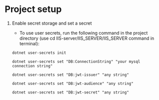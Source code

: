 # Project setup

1. Enable secret storage and set a secret

   - To use user secrets, run the following command in the project directory (use cd IIS-server/IIS_SERVER/IIS_SERVER command in terminal):


   ```
   dotnet user-secrets init
   ```

   ```
   dotnet user-secrets set "DB:ConnectionString" "your mysql connection string"
   ```

   ```
   dotnet user-secrets set "DB:jwt-issuer" "any string"
   ```

   ```
   dotnet user-secrets set "DB:jwt-audience" "any string"
   ```

   ```
   dotnet user-secrets set "DB:jwt-secret" "any string"
   ```
